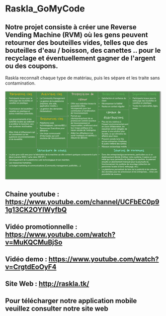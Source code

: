 # Raskla_GoMyCode

## Notre projet consiste à créer une Reverse Vending Machine (RVM) où les gens peuvent retourner des bouteilles vides, telles que des bouteilles d'eau / boisson, des canettes .. pour le recyclage et éventuellement gagner de l'argent ou des coupons.
Raskla reconnaît chaque type de matériau, puis les sépare et les traite sans contamination.

![alt text](https://github.com/DaliAlaya/Raskla_GoMyCode/blob/master/BMC.png)

## Chaine youtube : https://www.youtube.com/channel/UCFbEC0p91g13CK2OYlWyfbQ

## Vidéo promotionnelle : https://www.youtube.com/watch?v=MuKQCMuBjSo

## Vidéo demo : https://www.youtube.com/watch?v=CrgtdEoOyF4

## Site Web : http://raskla.tk/

## Pour télécharger notre application mobile veuillez consulter notre site web
